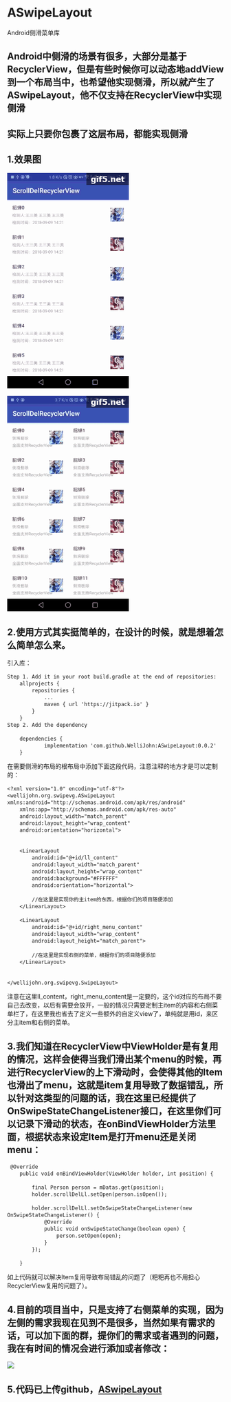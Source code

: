# ASwipeLayout
Android侧滑菜单库

## Android中侧滑的场景有很多，大部分是基于RecyclerView，但是有些时候你可以动态地addView到一个布局当中，也希望他实现侧滑，所以就产生了ASwipeLayout，他不仅支持在RecyclerView中实现侧滑
## 实际上只要你包裹了这层布局，都能实现侧滑
## 1.效果图
![single](https://github.com/WelliJohn/ASwipeLayout/blob/master/images/single_row.gif?raw=true)

![single](https://github.com/WelliJohn/ASwipeLayout/blob/master/images/two_rows.gif?raw=true)
## 2.使用方式其实挺简单的，在设计的时候，就是想着怎么简单怎么来。
引入库：
```
Step 1. Add it in your root build.gradle at the end of repositories:
	allprojects {
		repositories {
			...
			maven { url 'https://jitpack.io' }
		}
	}
Step 2. Add the dependency

	dependencies {
	        implementation 'com.github.WelliJohn:ASwipeLayout:0.0.2'
	}
```
在需要侧滑的布局的根布局中添加下面这段代码，注意注释的地方才是可以定制的：
```
<?xml version="1.0" encoding="utf-8"?>
<wellijohn.org.swipevg.ASwipeLayout xmlns:android="http://schemas.android.com/apk/res/android"
    xmlns:app="http://schemas.android.com/apk/res-auto"
    android:layout_width="match_parent"
    android:layout_height="wrap_content"
    android:orientation="horizontal">


    <LinearLayout
        android:id="@+id/ll_content"
        android:layout_width="match_parent"
        android:layout_height="wrap_content"
        android:background="#FFFFFF"
        android:orientation="horizontal">

        //在这里是实现你的主item的东西，根据你们的项目随便添加
    </LinearLayout>

    <LinearLayout
        android:id="@+id/right_menu_content"
        android:layout_width="wrap_content"
        android:layout_height="match_parent">
 
        //在这里是实现右侧的菜单，根据你们的项目随便添加
    </LinearLayout>


</wellijohn.org.swipevg.SwipeLayout>

```
注意在这里ll_content，right_menu_content是一定要的，这个id对应的布局不要自己去改变，以后有需要会放开，一般的情况只需要定制主item的内容和右侧菜单栏了，在这里我也省去了定义一些额外的自定义view了，单纯就是用id，来区分主item和右侧的菜单。
## 3.我们知道在RecyclerView中ViewHolder是有复用的情况，这样会使得当我们滑出某个menu的时候，再进行RecyclerView的上下滑动时，会使得其他的Item也滑出了menu，这就是item复用导致了数据错乱，所以针对这类型的问题的话，我在这里已经提供了OnSwipeStateChangeListener接口，在这里你们可以记录下滑动的状态，在onBindViewHolder方法里面，根据状态来设定Item是打开menu还是关闭menu：
```
 @Override
    public void onBindViewHolder(ViewHolder holder, int position) {

        final Person person = mDatas.get(position);
        holder.scrollDelLl.setOpen(person.isOpen());

        holder.scrollDelLl.setOnSwipeStateChangeListener(new OnSwipeStateChangeListener() {
            @Override
            public void onSwipeStateChange(boolean open) {
                person.setOpen(open);
            }
        });

    }
```
如上代码就可以解决Item复用导致布局错乱的问题了（粑粑再也不用担心RecyclerView复用的问题了）。
## 4.目前的项目当中，只是支持了右侧菜单的实现，因为左侧的需求我现在见到不是很多，当然如果有需求的话，可以加下面的群，提你们的需求或者遇到的问题，我在有时间的情况会进行添加或者修改：
![](https://user-gold-cdn.xitu.io/2018/4/19/162dd9e2b739e06e?w=226&h=290&f=png&s=16623)
## 5.代码已上传github，[ASwipeLayout](https://github.com/WelliJohn/ASwipeLayout)
